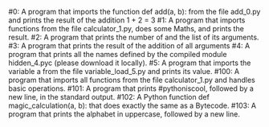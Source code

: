 #0: A  program that imports the function def add(a, b): from the file add_0.py and prints the result of the addition 1 + 2 = 3
#1: A program that imports functions from the file calculator_1.py, does some Maths, and prints the result.
#2: A program that prints the number of and the list of its arguments.
#3: A program that prints the result of the addition of all arguments
#4: A program that prints all the names defined by the compiled module hidden_4.pyc (please download it locally).
#5: A program that imports the variable a from the file variable_load_5.py and prints its value.
#100: A program that imports all functions from the file calculator_1.py and handles basic operations.
#101: A program that prints #pythoniscool, followed by a new line, in the standard output.
#102: A Python function def magic_calculation(a, b): that does exactly the same as a Bytecode.
#103: A program that prints the alphabet in uppercase, followed by a new line.
